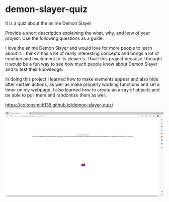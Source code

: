 # demon-slayer-quiz

It is a quiz about the anime Demon Slayer

Provide a short description explaining the what, why, and how of your project. Use the following questions as a guide:

I love the anime Demon Slayer and would love for more people to learn about it. I think it has a lot of really interesting concepts and brings a lot of emotion and excitement to its viewer's.
I built this project because I thought it would be a fun way to see how much people know about Demon Slayer and to test their knowledge.

In doing this project i learned how to make elements appear and also hide after certain actions, as well as make properly working functions and set a timer on my webpage. I also learned how to create an array of objects and be able to pull them and randomize them as well.

https://coltonsmith135.github.io/demon-slayer-quiz/

![Demon Slayer Quiz](assets/demon-slayer.png)

